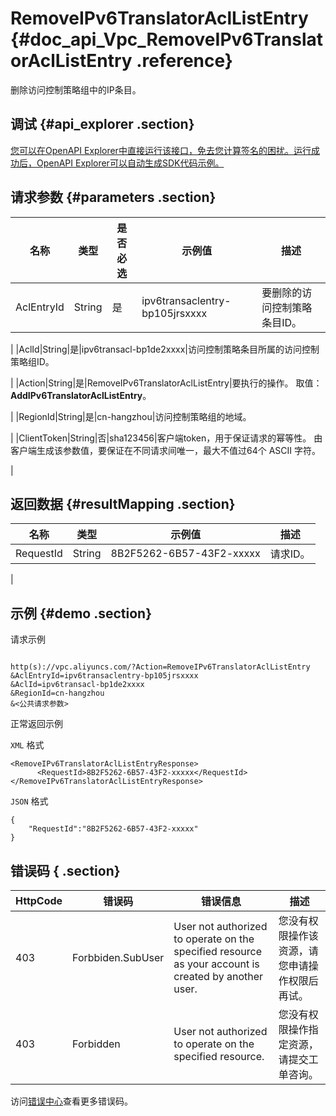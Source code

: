 # RemoveIPv6TranslatorAclListEntry {#doc_api_Vpc_RemoveIPv6TranslatorAclListEntry .reference}

删除访问控制策略组中的IP条目。

## 调试 {#api_explorer .section}

[您可以在OpenAPI Explorer中直接运行该接口，免去您计算签名的困扰。运行成功后，OpenAPI Explorer可以自动生成SDK代码示例。](https://api.aliyun.com/#product=Vpc&api=RemoveIPv6TranslatorAclListEntry&type=RPC&version=2016-04-28)

## 请求参数 {#parameters .section}

|名称|类型|是否必选|示例值|描述|
|--|--|----|---|--|
|AclEntryId|String|是|ipv6transaclentry-bp105jrsxxxx|要删除的访问控制策略条目ID。

 |
|AclId|String|是|ipv6transacl-bp1de2xxxx|访问控制策略条目所属的访问控制策略组ID。

 |
|Action|String|是|RemoveIPv6TranslatorAclListEntry|要执行的操作。 取值：**AddIPv6TranslatorAclListEntry**。

 |
|RegionId|String|是|cn-hangzhou|访问控制策略组的地域。

 |
|ClientToken|String|否|sha123456|客户端token，用于保证请求的幂等性。 由客户端生成该参数值，要保证在不同请求间唯一，最大不值过64个 ASCII 字符。

 |

## 返回数据 {#resultMapping .section}

|名称|类型|示例值|描述|
|--|--|---|--|
|RequestId|String|8B2F5262-6B57-43F2-xxxxx|请求ID。

 |

## 示例 {#demo .section}

请求示例

``` {#request_demo}

http(s)://vpc.aliyuncs.com/?Action=RemoveIPv6TranslatorAclListEntry
&AclEntryId=ipv6transaclentry-bp105jrsxxxx
&AclId=ipv6transacl-bp1de2xxxx
&RegionId=cn-hangzhou
&<公共请求参数>

```

正常返回示例

`XML` 格式

``` {#xml_return_success_demo}
<RemoveIPv6TranslatorAclListEntryResponse>
	  <RequestId>8B2F5262-6B57-43F2-xxxxx</RequestId>
</RemoveIPv6TranslatorAclListEntryResponse>
```

`JSON` 格式

``` {#json_return_success_demo}
{
	"RequestId":"8B2F5262-6B57-43F2-xxxxx"
}
```

## 错误码 { .section}

|HttpCode|错误码|错误信息|描述|
|--------|---|----|--|
|403|Forbbiden.SubUser|User not authorized to operate on the specified resource as your account is created by another user.|您没有权限操作该资源，请您申请操作权限后再试。|
|403|Forbidden|User not authorized to operate on the specified resource.|您没有权限操作指定资源，请提交工单咨询。|

访问[错误中心](https://error-center.aliyun.com/status/product/Vpc)查看更多错误码。

